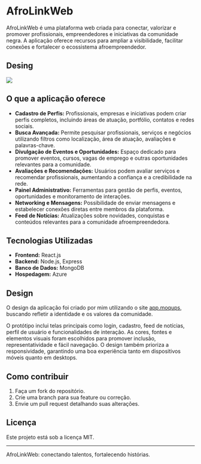 # AfroLinkWeb

AfroLinkWeb é uma plataforma web criada para conectar, valorizar e promover profissionais, empreendedores e iniciativas da comunidade negra. A aplicação oferece recursos para ampliar a visibilidade, facilitar conexões e fortalecer o ecossistema afroempreendedor.

<h2>Desing</h2>
<img src='./src/assets/desing.png'></img>

## O que a aplicação oferece

- **Cadastro de Perfis:** Profissionais, empresas e iniciativas podem criar perfis completos, incluindo áreas de atuação, portfólio, contatos e redes sociais.
- **Busca Avançada:** Permite pesquisar profissionais, serviços e negócios utilizando filtros como localização, área de atuação, avaliações e palavras-chave.
- **Divulgação de Eventos e Oportunidades:** Espaço dedicado para promover eventos, cursos, vagas de emprego e outras oportunidades relevantes para a comunidade.
- **Avaliações e Recomendações:** Usuários podem avaliar serviços e recomendar profissionais, aumentando a confiança e a credibilidade na rede.
- **Painel Administrativo:** Ferramentas para gestão de perfis, eventos, oportunidades e monitoramento de interações.
- **Networking e Mensagens:** Possibilidade de enviar mensagens e estabelecer conexões diretas entre membros da plataforma.
- **Feed de Notícias:** Atualizações sobre novidades, conquistas e conteúdos relevantes para a comunidade afroempreendedora.

## Tecnologias Utilizadas

- **Frontend:** React.js
- **Backend:** Node.js, Express
- **Banco de Dados:** MongoDB
- **Hospedagem:** Azure

## Design

O design da aplicação foi criado por mim utilizando o site [app.moqups](https://app.moqups.com), buscando refletir a identidade e os valores da comunidade.

O protótipo inclui telas principais como login, cadastro, feed de notícias, perfil de usuário e funcionalidades de interação. As cores, fontes e elementos visuais foram escolhidos para promover inclusão, representatividade e fácil navegação. O design também prioriza a responsividade, garantindo uma boa experiência tanto em dispositivos móveis quanto em desktops.

## Como contribuir

1. Faça um fork do repositório.
2. Crie uma branch para sua feature ou correção.
3. Envie um pull request detalhando suas alterações.

## Licença

Este projeto está sob a licença MIT.

---

AfroLinkWeb: conectando talentos, fortalecendo histórias.
